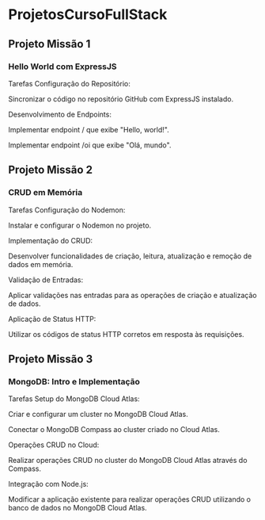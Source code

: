 # ProjetosCursoFullStack

## Projeto Missão 1

### Hello World com ExpressJS
Tarefas
Configuração do Repositório:

Sincronizar o código no repositório GitHub com ExpressJS instalado.

Desenvolvimento de Endpoints:

Implementar endpoint / que exibe "Hello, world!".

Implementar endpoint /oi que exibe "Olá, mundo".

## Projeto Missão 2

### CRUD em Memória
Tarefas
Configuração do Nodemon:

Instalar e configurar o Nodemon no projeto.

Implementação do CRUD:

Desenvolver funcionalidades de criação, leitura, atualização e remoção de dados em memória.

Validação de Entradas:

Aplicar validações nas entradas para as operações de criação e atualização de dados.

Aplicação de Status HTTP:

Utilizar os códigos de status HTTP corretos em resposta às requisições.

## Projeto Missão 3

### MongoDB: Intro e Implementação
Tarefas
Setup do MongoDB Cloud Atlas:

Criar e configurar um cluster no MongoDB Cloud Atlas.

Conectar o MongoDB Compass ao cluster criado no Cloud Atlas.

Operações CRUD no Cloud:

Realizar operações CRUD no cluster do MongoDB Cloud Atlas através do Compass.

Integração com Node.js:

Modificar a aplicação existente para realizar operações CRUD utilizando o banco de dados no MongoDB Cloud Atlas.

